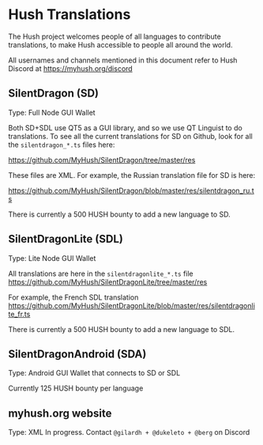 # Hush Translations

The Hush project welcomes people of all languages to contribute translations, to make Hush accessible to people all around
the world. 

All usernames and channels mentioned in this document refer to Hush Discord at https://myhush.org/discord

## SilentDragon (SD)

Type: Full Node GUI Wallet

Both SD+SDL use QT5 as a GUI library, and so we use QT Linguist to do translations. To see all the current
translations for SD on Github, look for all the `silentdragon_*.ts` files here:

https://github.com/MyHush/SilentDragon/tree/master/res

These files are XML. For example, the Russian translation file for SD is here:

https://github.com/MyHush/SilentDragon/blob/master/res/silentdragon_ru.ts

There is currently a 500 HUSH bounty to add a new language to SD.

## SilentDragonLite (SDL) 

Type: Lite Node GUI Wallet

All translations are here in the `silentdragonlite_*.ts` file https://github.com/MyHush/SilentDragonLite/tree/master/res

For example, the French SDL translation https://github.com/MyHush/SilentDragonLite/blob/master/res/silentdragonlite_fr.ts

There is currently a 500 HUSH bounty to add a new language to SDL.

## SilentDragonAndroid (SDA)

Type: Android GUI Wallet that connects to SD or SDL

Currently 125 HUSH bounty per language

## myhush.org website

Type: XML
In progress. Contact `@gilardh + @dukeleto + @berg` on Discord

